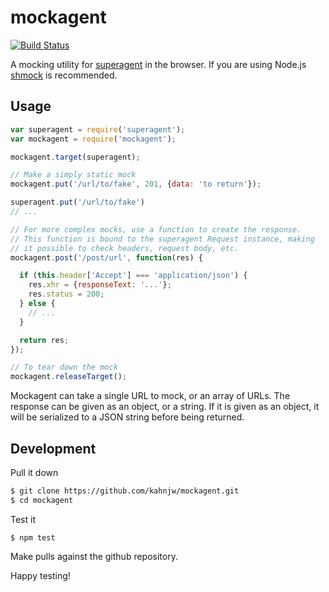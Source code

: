 # mockagent

[![Build Status](https://travis-ci.org/kahnjw/mockagent.png)](https://travis-ci.org/kahnjw/mockagent)

A mocking utility for [superagent](https://github.com/visionmedia/superagent) in
the browser. If you are using Node.js
[shmock](https://github.com/xetorthio/shmock) is recommended.

## Usage

```javascript
var superagent = require('superagent');
var mockagent = require('mockagent');

mockagent.target(superagent);

// Make a simply static mock
mockagent.put('/url/to/fake', 201, {data: 'to return'});

superagent.put('/url/to/fake')
// ...

// For more complex mocks, use a function to create the response.
// This function is bound to the superagent Request instance, making
// it possible to check headers, request body, etc.
mockagent.post('/post/url', function(res) {

  if (this.header['Accept'] === 'application/json') {
    res.xhr = {responseText: '...'};
    res.status = 200;
  } else {
    // ...
  }

  return res;
});

// To tear down the mock
mockagent.releaseTarget();
```

Mockagent can take a single URL to mock, or an array of URLs. The response
can be given as an object, or a string. If it is given as an object, it will
be serialized to a JSON string before being returned.

## Development

Pull it down

```sh
$ git clone https://github.com/kahnjw/mockagent.git
$ cd mockagent
```

Test it

```
$ npm test
```

Make pulls against the github repository.

Happy testing!
